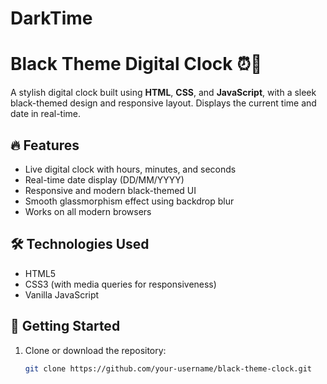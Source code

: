 # DarkTime
# Black Theme Digital Clock ⏰🖤

A stylish digital clock built using **HTML**, **CSS**, and **JavaScript**, with a sleek black-themed design and responsive layout. Displays the current time and date in real-time.

## 🔥 Features
- Live digital clock with hours, minutes, and seconds
- Real-time date display (DD/MM/YYYY)
- Responsive and modern black-themed UI
- Smooth glassmorphism effect using backdrop blur
- Works on all modern browsers

## 🛠️ Technologies Used
- HTML5
- CSS3 (with media queries for responsiveness)
- Vanilla JavaScript

## 🚀 Getting Started

1. Clone or download the repository:
   ```bash
   git clone https://github.com/your-username/black-theme-clock.git
